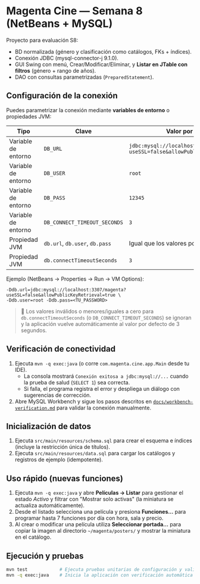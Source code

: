 
# Magenta Cine — Semana 8 (NetBeans + MySQL)

Proyecto para evaluación S8:
- BD normalizada (género y clasificación como catálogos, FKs + índices).
- Conexión JDBC (mysql-connector-j 9.1.0).
- GUI Swing con menú, Crear/Modificar/Eliminar, y **Listar en JTable con filtros** (género + rango de años).
- DAO con consultas parametrizadas (`PreparedStatement`).

## Configuración de la conexión

Puedes parametrizar la conexión mediante **variables de entorno** o propiedades JVM:

| Tipo | Clave | Valor por defecto |
| --- | --- | --- |
| Variable de entorno | `DB_URL` | `jdbc:mysql://localhost:3307/magenta?useSSL=false&allowPublicKeyRetrieval=true` |
| Variable de entorno | `DB_USER` | `root` |
| Variable de entorno | `DB_PASS` | `12345` |
| Variable de entorno | `DB_CONNECT_TIMEOUT_SECONDS` | `3` |
| Propiedad JVM | `db.url`, `db.user`, `db.pass` | Igual que los valores por defecto |
| Propiedad JVM | `db.connectTimeoutSeconds` | `3` |

Ejemplo (NetBeans → Properties → Run → VM Options):

```
-Ddb.url=jdbc:mysql://localhost:3307/magenta?useSSL=false&allowPublicKeyRetrieval=true \
-Ddb.user=root -Ddb.pass=<TU_PASSWORD>
```

> 🔁 Los valores inválidos o menores/iguales a cero para `db.connectTimeoutSeconds` (o `DB_CONNECT_TIMEOUT_SECONDS`) se
> ignoran y la aplicación vuelve automáticamente al valor por defecto de 3 segundos.

## Verificación de conectividad

1. Ejecuta `mvn -q exec:java` (o corre `com.magenta.cine.app.Main` desde tu IDE).
   * La consola mostrará `Conexión exitosa a jdbc:mysql://...` cuando la prueba de salud (`SELECT 1`) sea correcta.
   * Si falla, el programa registra el error y despliega un diálogo con sugerencias de corrección.
2. Abre MySQL Workbench y sigue los pasos descritos en [`docs/workbench-verification.md`](docs/workbench-verification.md) para validar la conexión manualmente.

## Inicialización de datos
1. Ejecuta `src/main/resources/schema.sql` para crear el esquema e índices (incluye la restricción única de títulos).
2. Ejecuta `src/main/resources/data.sql` para cargar los catálogos y registros de ejemplo (idempotente).

## Uso rápido (nuevas funciones)

1. Ejecuta `mvn -q exec:java` y abre **Películas → Listar** para gestionar el estado *Activo* y filtrar con "Mostrar solo activas" (la miniatura se actualiza automáticamente).
2. Desde el listado selecciona una película y presiona **Funciones…** para programar hasta 7 funciones por día con hora, sala y precio.
3. Al crear o modificar una película utiliza **Seleccionar portada…** para copiar la imagen al directorio `~/magenta/posters/` y mostrar la miniatura en el catálogo.

## Ejecución y pruebas

```bash
mvn test            # Ejecuta pruebas unitarias de configuración y validaciones
mvn -q exec:java    # Inicia la aplicación con verificación automática de BD
```
